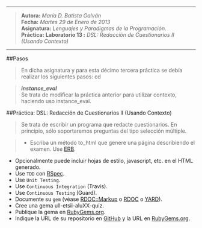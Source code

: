 ***
>**Autora:**         *María D. Batista Galván*  
>**Fecha:**          *Martes 29 de Enero de 2013*  
>**Asignatura:**     *Lenguajes y Paradigmas de la Programación.*  
>**Práctica:**       **Laboratorio 13 :** *DSL: Redacción de Cuestionarios II (Usando Contexto)*  
***

##Pasos

>En dicha asignatura y para esta décimo tercera práctica se debía realizar los siguientes pasos: cd  

>***instance_eval***  
Se trata de modificar la práctica anterior para utilizar contexto, haciendo uso instance_eval. 

##Práctica: DSL: Redacción de Cuestionarios II (Usando Contexto)

>Se trata de escribir un programa que redacte cuestionarios. En principio, sólo soportaremos preguntas del tipo selección múltiple.  

>* Escriba un método to_html que genere una página describiendo el examen. Use [ERB](http://ruby-doc.org/stdlib-1.9.3/libdoc/erb/rdoc/ERB.html).  
* Opcionalmente puede incluir hojas de estilo, javascript, etc. en el HTML generado.  
* Use `TDD` con [RSpec](http://rspec.info/).  
* Use `Unit Testing`.  
* Use `Continuous Integration` (Travis).  
* Use `Continuous Testing` (Guard).  
* Documente su `gem` (véase [RDOC::Markup](http://docs.seattlerb.org/rdoc/RDoc/Markup.html) o [RDOC](http://rdoc.sourceforge.net/doc/index.html) o [YARD](http://yardoc.org/)).  
* Cree una gema ull-etsii-aluXX-quiz.  
* Publique la gema en [RubyGems.org](https://rubygems.org/).  
* Indique la URL de su repositorio en [GitHub](https://help.github.com/) y la URL en [RubyGems.org](https://rubygems.org/). 
